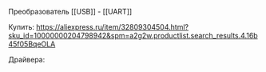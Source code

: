 Преобразователь [[USB]] - [[UART]]

Купить: https://aliexpress.ru/item/32809304504.html?sku_id=10000000204798942&spm=a2g2w.productlist.search_results.4.16b45f05BqeOLA

Драйвера:




